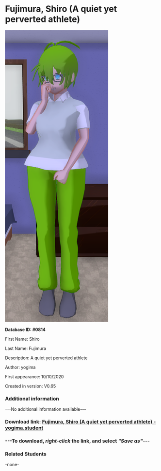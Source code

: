 # Fujimura, Shiro (A quiet yet perverted athlete)

<img src="../../Files/Images/Fujimura, Shiro (A quiet yet perverted athlete).png" title="Fujimura, Shiro (A quiet yet perverted athlete) - yogima">

**Database ID: #0814**

First Name: Shiro

Last Name: Fujimura

Description: A quiet yet perverted athlete

Author: yogima

First appearance: 10/10/2020

Created in version: V0.65

### Additional information

---No additional information available---

### Download link: <a href="https://raw.githubusercontent.com/Arbiter1223/Daigaku-Gurashi-Custom-Students/master/Files/Student%20Files/Fujimura%2C%20Shiro%20(A%20quiet%20yet%20perverted%20athlete)%20-%20yogima.student">Fujimura, Shiro (A quiet yet perverted athlete) - yogima.student</a>

### ---**To download, _right-click_ the link, and select _"Save as"_**---

### Related Students

-none-
